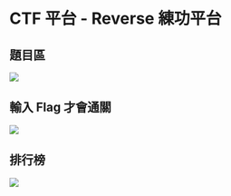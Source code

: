 # CTF 平台 - Reverse 練功平台
## 題目區
![](https://i.imgur.com/6mDtwHx.png)
## 輸入 Flag 才會通關
![](https://i.imgur.com/rQ9dLrz.png)
## 排行榜
![](https://i.imgur.com/anVYd1L.png)
